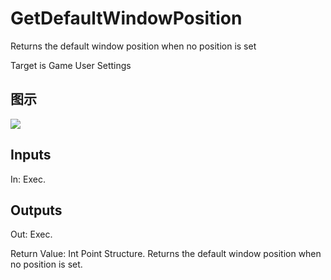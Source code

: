 # GetDefaultWindowPosition

Returns the default window position when no position is set

Target is Game User Settings

## 图示

![]($-20221218-20570110.png)

## Inputs

In: Exec.  

## Outputs

Out: Exec.

Return Value: Int Point Structure. Returns the default window position when no position is set.


